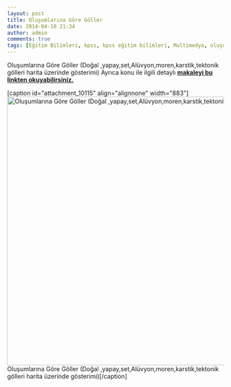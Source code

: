 ```yaml
---
layout: post
title: Oluşumlarına Göre Göller
date: 2014-04-10 21:34
author: admin
comments: true
tags: [Eğitim Bilimleri, kpss, kpss eğitim bilimleri, Multimedya, oluşumlarına göre göller, Son Konular]
---
```

Oluşumlarına Göre Göller (Doğal ,yapay,set,Alüvyon,moren,karstik,tektonik gölleri harita üzerinde gösterimi) Ayrıca konu ile ilgili detaylı <strong><a href="http://egitimvaktim.com/olusumlarina-gore-goller" target="_blank">makaleyi bu linkten okuyabilirsiniz.</a></strong>

[caption id="attachment_10115" align="alignnone" width="883"]<a href="http://egitimvaktim.com/olusumlarina-gore-goller-2/olusumlarina-gore-goller-2" rel="attachment wp-att-10115"><img class="size-full wp-image-10115" alt="Oluşumlarına Göre Göller (Doğal ,yapay,set,Alüvyon,moren,karstik,tektonik gölleri harita üzerinde gösterimi)" src="http://egitimvaktim.com/dosyalar/2014/04/olusumlarina-gore-goller.png" width="883" height="624" /></a> Oluşumlarına Göre Göller (Doğal ,yapay,set,Alüvyon,moren,karstik,tektonik gölleri harita üzerinde gösterimi)[/caption]
